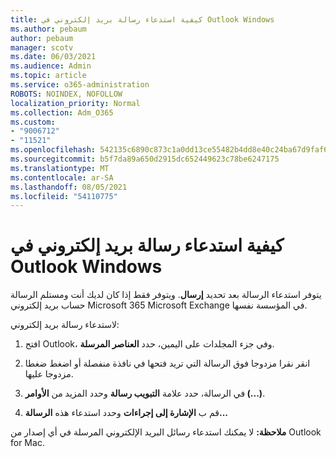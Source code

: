```yaml
---
title: كيفية استدعاء رسالة بريد إلكتروني في Outlook Windows
ms.author: pebaum
author: pebaum
manager: scotv
ms.date: 06/03/2021
ms.audience: Admin
ms.topic: article
ms.service: o365-administration
ROBOTS: NOINDEX, NOFOLLOW
localization_priority: Normal
ms.collection: Adm_O365
ms.custom:
- "9006712"
- "11521"
ms.openlocfilehash: 542135c6890c873c1a0dd13ce55482b4dd8e40c24ba67d9faf6bd10151de8302
ms.sourcegitcommit: b5f7da89a650d2915dc652449623c78be6247175
ms.translationtype: MT
ms.contentlocale: ar-SA
ms.lasthandoff: 08/05/2021
ms.locfileid: "54110775"
---
```

# <a name="how-to-recall-an-email-message-in-outlook-for-windows"></a>كيفية استدعاء رسالة بريد إلكتروني في Outlook Windows

يتوفر استدعاء الرسالة بعد تحديد **إرسال**. ويتوفر فقط إذا كان لديك أنت ومستلم الرسالة حساب بريد إلكتروني Microsoft 365 Microsoft Exchange في المؤسسة نفسها. 

لاستدعاء رسالة بريد إلكتروني:

1. افتح Outlook، وفي جزء المجلدات على اليمين، حدد **العناصر المرسلة**.

1. انقر نقرا مزدوجا فوق الرسالة التي تريد فتحها في نافذة منفصلة أو اضغط ضغطا مزدوجا عليها.

1. في الرسالة، حدد علامة **التبويب رسالة** وحدد المزيد من **الأوامر (...)**.

1. قم ب **الإشارة إلى إجراءات** وحدد استدعاء هذه **الرسالة...**

**ملاحظة:** لا يمكنك استدعاء رسائل البريد الإلكتروني المرسلة في أي إصدار من Outlook for Mac.